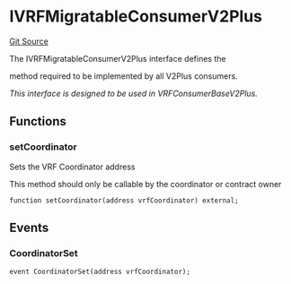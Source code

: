# IVRFMigratableConsumerV2Plus
[Git Source](https://github.com//Team3dVidyaGames/Contracts/blob/979b23aadc6ba57e24bde02cea0a160d5543b450/src/contracts/flattened/flattened_ChainlinkConsumer.sol)

The IVRFMigratableConsumerV2Plus interface defines the

method required to be implemented by all V2Plus consumers.

*This interface is designed to be used in VRFConsumerBaseV2Plus.*


## Functions
### setCoordinator

Sets the VRF Coordinator address

This method should only be callable by the coordinator or contract owner


```solidity
function setCoordinator(address vrfCoordinator) external;
```

## Events
### CoordinatorSet

```solidity
event CoordinatorSet(address vrfCoordinator);
```

